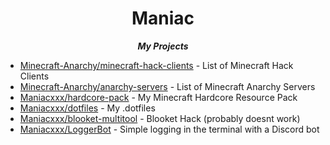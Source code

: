 <div align="center">

Maniac
===
***My Projects***

</div>

- [Minecraft-Anarchy/minecraft-hack-clients](https://github.com/Minecraft-Anarchy/minecraft-hack-clients) - List of Minecraft Hack Clients
- [Minecraft-Anarchy/anarchy-servers](https://github.com/Minecraft-Anarchy/anarchy-servers) - List of Minecraft Anarchy Servers
- [Maniacxxx/hardcore-pack](https://github.com/Maniacxxx/hardcore-pack) - My Minecraft Hardcore Resource Pack
- [Maniacxxx/dotfiles](https://github.com/Maniacxxx/dotfiles) - My .dotfiles
- [Maniacxxx/blooket-multitool](https://github.com/Maniacxxx/blooket-multitool) - Blooket Hack (probably doesnt work)
- [Maniacxxx/LoggerBot](https://github.com/Maniacxxx/LoggerBot) - Simple logging in the terminal with a Discord bot
